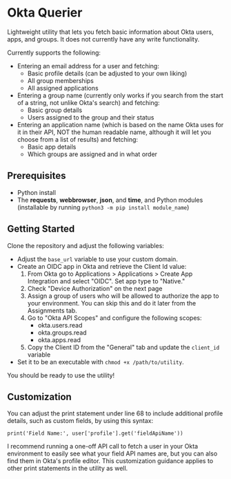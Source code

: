 # Okta Querier
Lightweight utility that lets you fetch basic information about Okta users, apps, and groups. It does not currently have any write functionality.

Currently supports the following: 

- Entering an email address for a user and fetching:
    - Basic profile details (can be adjusted to your own liking)
    - All group memberships
    - All assigned applications
- Entering a group name (currently only works if you search from the start of a string, not unlike Okta's search) and fetching:
    - Basic group details
    - Users assigned to the group and their status
- Entering an application name (which is based on the name Okta uses for it in their API, NOT the human readable name, although it will let you choose from a list of results) and fetching:
    - Basic app details
    - Which groups are assigned and in what order

## Prerequisites
- Python install
- The **requests**, **webbrowser**, **json**, and **time**, and Python modules (installable by running `python3 -m pip install module_name`)

## Getting Started
Clone the repository and adjust the following variables:

- Adjust the `base_url` variable to use your custom domain.
- Create an OIDC app in Okta and retrieve the Client Id value:
    1. From Okta go to Applications > Applications > Create App Integration and select "OIDC". Set app type to "Native."
    2. Check "Device Authorization" on the next page
    3. Assign a group of users who will be allowed to authorize the app to your environment. You can skip this and do it later from the Assignments tab.
    4. Go to "Okta API Scopes" and configure the following scopes:
        - okta.users.read
        - okta.groups.read
        - okta.apps.read
    5. Copy the Client ID from the "General" tab and update the `client_id` variable
- Set it to be an executable with `chmod +x /path/to/utility`.

You should be ready to use the utility!

## Customization

You can adjust the print statement under line 68 to include additional profile details, such as custom fields, by using this syntax:

`print('Field Name:', user['profile'].get('fieldApiName'))`

I recommend running a one-off API call to fetch a user in your Okta environment to easily see what your field API names are, but you can also find them in Okta's profile editor. This customization guidance applies to other print statements in the utility as well.
